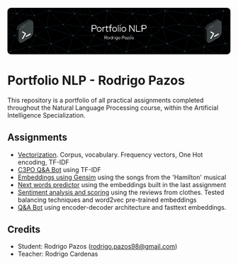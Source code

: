 ![Header](./images/github-header-image.png)

# Portfolio NLP - Rodrigo Pazos

This repository is a portfolio of all practical assignments completed throughout the Natural Language Processing course, within the Artificial Intelligence Specialization.

## Assignments

- [Vectorization](./tp1/vectorizacion.ipynb). Corpus, vocabulary. Frequency vectors, One Hot encoding, TF-IDF 
- [C3PO Q&A Bot](/tp2/2b%20-%20bot_dnn_spacy_esp.ipynb) using TF-IDF
- [Embeddings using Gensim](/tp3/Gensim%20entrega.ipynb) using the songs from the 'Hamilton' musical
- [Next words predictor](/tp4/tp4.ipynb) using the embeddings built in the last assignment
- [Sentiment analysis and scoring](/tp4/tp4.ipynb) using the reviews from clothes. Tested balancing techniques and word2vec pre-trained embeddings
- [Q&A Bot](/tp6/6_bot_qa.ipynb) using encoder-decoder architecture and fasttext embeddings.

## Credits

- Student: Rodrigo Pazos (rodrigo.pazos98@gmail.com)
- Teacher: Rodrigo Cardenas

